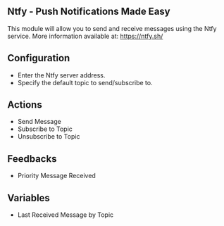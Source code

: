 ## Ntfy - Push Notifications Made Easy

This module will allow you to send and receive messages using the Ntfy service. More information available at: https://ntfy.sh/

## Configuration

-   Enter the Ntfy server address.
-   Specify the default topic to send/subscribe to.

## Actions

-   Send Message
-   Subscribe to Topic
-   Unsubscribe to Topic

## Feedbacks

-   Priority Message Received

## Variables

-   Last Received Message by Topic
